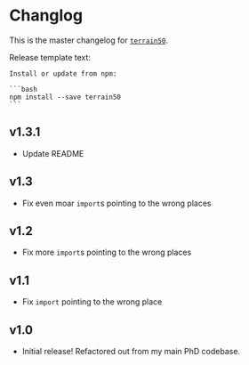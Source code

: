# Changlog
This is the master changelog for [`terrain50`](https://npmjs.org/packages/terrain50).

Release template text:

	Install or update from npm:

	```bash
	npm install --save terrain50
	```


## v1.3.1
- Update README

## v1.3
- Fix even moar `import`s pointing to the wrong places


## v1.2
- Fix more `import`s pointing to the wrong places


## v1.1
- Fix `import` pointing to the wrong place


## v1.0
 - Initial release! Refactored out from my main PhD codebase.
